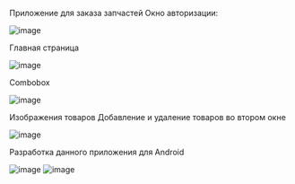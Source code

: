 Приложение для заказа запчастей
Окно авторизации:

![image](https://github.com/nanoprize/application-for-ordering-goods/assets/54024983/9281d431-eae9-4b8f-8ff5-30fa41b32220)

Главная страница 

![image](https://github.com/nanoprize/application-for-ordering-goods/assets/54024983/4ce658cc-187c-4c27-ad08-dcd7b929d4d4)

Combobox

![image](https://github.com/nanoprize/application-for-ordering-goods/assets/54024983/ac0f49bd-1a03-4074-9012-3d6e3fc397dc)

Изображения товаров
Добавление и удаление товаров во втором окне

![image](https://github.com/nanoprize/application-for-ordering-goods/assets/54024983/21fdf846-e9bc-47f6-8f1f-d3ba1b2d9bc2)

Разработка данного приложения для Android

![image](https://github.com/nanoprize/application-for-ordering-goods/assets/54024983/68e942e9-3465-4dae-922e-028363700853)
![image](https://github.com/nanoprize/application-for-ordering-goods/assets/54024983/40974ede-ae1c-4a7b-8031-d00de0aef10e)






